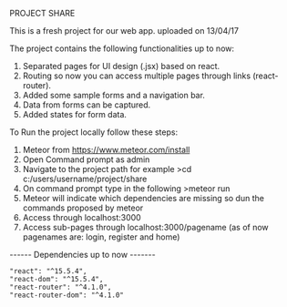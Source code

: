 PROJECT SHARE 



This is a fresh project for our web app. uploaded on 13/04/17

The project contains the following functionalities up to now:

1. Separated pages for UI design (.jsx) based on react.
2. Routing so now you can access multiple pages through links (react-router).
3. Added some sample forms and a navigation bar. 
4. Data from forms can be captured.
5. Added states for form data.

To Run the project locally follow these steps:

1. Meteor from https://www.meteor.com/install
2. Open Command prompt as admin 
3. Navigate to the project path for example >cd c:/users/username/project/share
4. On command prompt type in the following  >meteor run
5. Meteor will indicate which dependencies are missing so dun the commands proposed by meteor 
6. Access through localhost:3000
7. Access sub-pages through localhost:3000/pagename (as of now pagenames are: login, register and home)

------ Dependencies up to now -------

    "react": "^15.5.4",
    "react-dom": "^15.5.4",
    "react-router": "^4.1.0",
    "react-router-dom": "^4.1.0"
